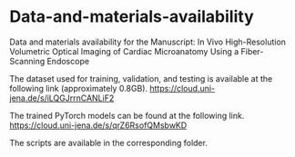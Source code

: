 # Data-and-materials-availability
Data and materials availability for the Manuscript: In Vivo High-Resolution Volumetric Optical Imaging of Cardiac Microanatomy Using a Fiber-Scanning Endoscope 

The dataset used for training, validation, and testing is available at the following link (approximately 0.8GB).
https://cloud.uni-jena.de/s/iLQGJrrnCANLiF2

The trained PyTorch models can be found at the following link.
https://cloud.uni-jena.de/s/qrZ6RsofQMsbwKD

The scripts are available in the corresponding folder.
